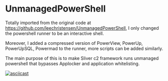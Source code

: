 UnmanagedPowerShell
===================

Totally imported from the original code at https://github.com/leechristensen/UnmanagedPowerShell, I only changed the powershell runner to be an interactive shell.

Moreover, I added a compressed version of PowerView, PowerUp, PowerUpSQL, Powermad to the runner, more scripts can be added similarly.

The main purpose of this is to make Sliver c2 framework runs unmanaged powershell that bypasses Applocker and application whitelisting.


[![asciicast](https://asciinema.org/a/547536.svg)](https://asciinema.org/a/547536)
